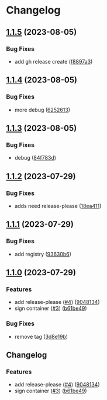 # Changelog

## [1.1.5](https://github.com/bpbeatty/resume/compare/v1.1.4...v1.1.5) (2023-08-05)


### Bug Fixes

* add gh release create ([f8897a3](https://github.com/bpbeatty/resume/commit/f8897a3531519ee50666c73ec4434173966e556e))

## [1.1.4](https://github.com/bpbeatty/resume/compare/v1.1.3...v1.1.4) (2023-08-05)


### Bug Fixes

* more debug ([6252613](https://github.com/bpbeatty/resume/commit/6252613a4084a94c4c2683e19dffeebe42579b5f))

## [1.1.3](https://github.com/bpbeatty/resume/compare/v1.1.2...v1.1.3) (2023-08-05)


### Bug Fixes

* debug ([84f783d](https://github.com/bpbeatty/resume/commit/84f783d8a6b7f96b75a1cf9dcd700bd35e2e4594))

## [1.1.2](https://github.com/bpbeatty/resume/compare/v1.1.1...v1.1.2) (2023-07-29)


### Bug Fixes

* adds need release-please ([18ea411](https://github.com/bpbeatty/resume/commit/18ea41115e2f45414f183e2f826bf0a87e0e01c1))

## [1.1.1](https://github.com/bpbeatty/resume/compare/v1.1.0...v1.1.1) (2023-07-29)


### Bug Fixes

* add registry ([93630b6](https://github.com/bpbeatty/resume/commit/93630b6b946aaa6a677f1ce51fc63054bab9171b))

## [1.1.0](https://github.com/bpbeatty/resume/compare/v1.0.0...v1.1.0) (2023-07-29)


### Features

* add release-please ([#4](https://github.com/bpbeatty/resume/issues/4)) ([9048134](https://github.com/bpbeatty/resume/commit/904813436ab7c78928be23786c9e6f1b07f99d29))
* sign container ([#3](https://github.com/bpbeatty/resume/issues/3)) ([b61be49](https://github.com/bpbeatty/resume/commit/b61be493a4725ba7b7c245a1b2b4a8dd1a179882))


### Bug Fixes

* remove tag ([3d8e19b](https://github.com/bpbeatty/resume/commit/3d8e19b7e0e94951c67046e2969f825cb125995e))

## Changelog


### Features

* add release-please ([#4](https://github.com/bpbeatty/resume/issues/4)) ([9048134](https://github.com/bpbeatty/resume/commit/904813436ab7c78928be23786c9e6f1b07f99d29))
* sign container ([#3](https://github.com/bpbeatty/resume/issues/3)) ([b61be49](https://github.com/bpbeatty/resume/commit/b61be493a4725ba7b7c245a1b2b4a8dd1a179882))

